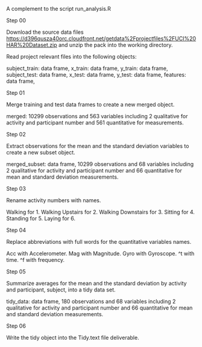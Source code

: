 A complement to the script run_analysis.R

Step 00

Download the source data files https://d396qusza40orc.cloudfront.net/getdata%2Fprojectfiles%2FUCI%20HAR%20Dataset.zip and unzip the pack into the working directory.

Read project relevant files into the following objects:

subject_train: data frame, 
x_train: data frame, 
y_train: data frame, 
subject_test: data frame, 
x_test: data frame, 
y_test: data frame, 
features: data frame, 

Step 01

Merge training and test data frames to create a new merged object.

merged: 10299 observations and 563 variables including 2 qualitative for activity and participant number and 561 quantitative for measurements.

Step 02

Extract observations for the mean and the standard deviation variables to create a new subset object. 

merged_subset: data frame, 10299 observations and 68 variables including 2 qualitative for activity and participant number and 66 quantitative for mean and standard deviation measurements.

Step 03

Rename activity numbers with names.

Walking for 1. Walking Upstairs for 2. Walking Downstairs for 3. Sitting for 4. Standing for 5. Laying for 6.

Step 04

Replace abbreviations with full words for the quantitative variables names.

Acc with Accelerometer. Mag with Magnitude. Gyro with Gyroscope. ^t with time. ^f with frequency.   

Step 05

Summarize averages for the mean and the standard deviation by activity and participant, subject, into a tidy data set.

tidy_data: data frame, 180 observations and 68 variables including 2 qualitative for activity and participant number and 66 quantitative for mean and standard deviation measurements.

Step 06

Write the tidy object into the Tidy.text file deliverable.


